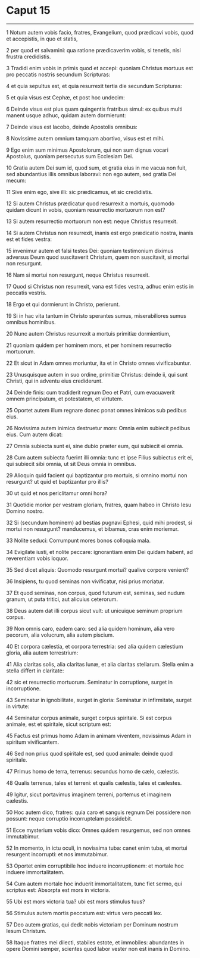 # Caput 15

***

1 Notum autem vobis facio, fratres, Evangelium, quod prædicavi vobis, quod et accepistis, in quo et statis,

2 per quod et salvamini: qua ratione prædicaverim vobis, si tenetis, nisi frustra credidistis.

3 Tradidi enim vobis in primis quod et accepi: quoniam Christus mortuus est pro peccatis nostris secundum Scripturas:

4 et quia sepultus est, et quia resurrexit tertia die secundum Scripturas:

5 et quia visus est Cephæ, et post hoc undecim:

6 Deinde visus est plus quam quingentis fratribus simul: ex quibus multi manent usque adhuc, quidam autem dormierunt:

7 Deinde visus est Iacobo, deinde Apostolis omnibus:

8 Novissime autem omnium tamquam abortivo, visus est et mihi.

9 Ego enim sum minimus Apostolorum, qui non sum dignus vocari Apostolus, quoniam persecutus sum Ecclesiam Dei.

10 Gratia autem Dei sum id, quod sum, et gratia eius in me vacua non fuit, sed abundantius illis omnibus laboravi: non ego autem, sed gratia Dei mecum:

11 Sive enim ego, sive illi: sic prædicamus, et sic credidistis.

12 Si autem Christus prædicatur quod resurrexit a mortuis, quomodo quidam dicunt in vobis, quoniam resurrectio mortuorum non est?

13 Si autem resurrectio mortuorum non est: neque Christus resurrexit.

14 Si autem Christus non resurrexit, inanis est ergo prædicatio nostra, inanis est et fides vestra:

15 invenimur autem et falsi testes Dei: quoniam testimonium diximus adversus Deum quod suscitaverit Christum, quem non suscitavit, si mortui non resurgunt.

16 Nam si mortui non resurgunt, neque Christus resurrexit.

17 Quod si Christus non resurrexit, vana est fides vestra, adhuc enim estis in peccatis vestris.

18 Ergo et qui dormierunt in Christo, perierunt.

19 Si in hac vita tantum in Christo sperantes sumus, miserabiliores sumus omnibus hominibus.

20 Nunc autem Christus resurrexit a mortuis primitiæ dormientium,

21 quoniam quidem per hominem mors, et per hominem resurrectio mortuorum.

22 Et sicut in Adam omnes moriuntur, ita et in Christo omnes vivificabuntur.

23 Unusquisque autem in suo ordine, primitiæ Christus: deinde ii, qui sunt Christi, qui in adventu eius crediderunt.

24 Deinde finis: cum tradiderit regnum Deo et Patri, cum evacuaverit omnem principatum, et potestatem, et virtutem.

25 Oportet autem illum regnare donec ponat omnes inimicos sub pedibus eius.

26 Novissima autem inimica destruetur mors: Omnia enim subiecit pedibus eius. Cum autem dicat:

27 Omnia subiecta sunt ei, sine dubio præter eum, qui subiecit ei omnia.

28 Cum autem subiecta fuerint illi omnia: tunc et ipse Filius subiectus erit ei, qui subiecit sibi omnia, ut sit Deus omnia in omnibus.

29 Alioquin quid facient qui baptizantur pro mortuis, si omnino mortui non resurgunt? ut quid et baptizantur pro illis?

30 ut quid et nos periclitamur omni hora?

31 Quotidie morior per vestram gloriam, fratres, quam habeo in Christo Iesu Domino nostro.

32 Si (secundum hominem) ad bestias pugnavi Ephesi, quid mihi prodest, si mortui non resurgunt? manducemus, et bibamus, cras enim moriemur.

33 Nolite seduci: Corrumpunt mores bonos colloquia mala.

34 Evigilate iusti, et nolite peccare: ignorantiam enim Dei quidam habent, ad reverentiam vobis loquor.

35 Sed dicet aliquis: Quomodo resurgunt mortui? qualive corpore venient?

36 Insipiens, tu quod seminas non vivificatur, nisi prius moriatur.

37 Et quod seminas, non corpus, quod futurum est, seminas, sed nudum granum, ut puta tritici, aut alicuius ceterorum.

38 Deus autem dat illi corpus sicut vult: ut unicuique seminum proprium corpus.

39 Non omnis caro, eadem caro: sed alia quidem hominum, alia vero pecorum, alia volucrum, alia autem piscium.

40 Et corpora cælestia, et corpora terrestria: sed alia quidem cælestium gloria, alia autem terrestrium:

41 Alia claritas solis, alia claritas lunæ, et alia claritas stellarum. Stella enim a stella differt in claritate:

42 sic et resurrectio mortuorum. Seminatur in corruptione, surget in incorruptione.

43 Seminatur in ignobilitate, surget in gloria: Seminatur in infirmitate, surget in virtute:

44 Seminatur corpus animale, surget corpus spiritale. Si est corpus animale, est et spiritale, sicut scriptum est:

45 Factus est primus homo Adam in animam viventem, novissimus Adam in spiritum vivificantem.

46 Sed non prius quod spiritale est, sed quod animale: deinde quod spiritale.

47 Primus homo de terra, terrenus: secundus homo de cælo, cælestis.

48 Qualis terrenus, tales et terreni: et qualis cælestis, tales et cælestes.

49 Igitur, sicut portavimus imaginem terreni, portemus et imaginem cælestis.

50 Hoc autem dico, fratres: quia caro et sanguis regnum Dei possidere non possunt: neque corruptio incorruptelam possidebit.

51 Ecce mysterium vobis dico: Omnes quidem resurgemus, sed non omnes immutabimur.

52 In momento, in ictu oculi, in novissima tuba: canet enim tuba, et mortui resurgent incorrupti: et nos immutabimur.

53 Oportet enim corruptibile hoc induere incorruptionem: et mortale hoc induere immortalitatem.

54 Cum autem mortale hoc induerit immortalitatem, tunc fiet sermo, qui scriptus est: Absorpta est mors in victoria.

55 Ubi est mors victoria tua? ubi est mors stimulus tuus?

56 Stimulus autem mortis peccatum est: virtus vero peccati lex.

57 Deo autem gratias, qui dedit nobis victoriam per Dominum nostrum Iesum Christum.

58 Itaque fratres mei dilecti, stabiles estote, et immobiles: abundantes in opere Domini semper, scientes quod labor vester non est inanis in Domino.

